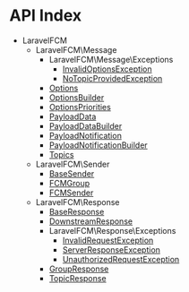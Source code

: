 API Index
=========

* LaravelFCM
    * LaravelFCM\Message
        * LaravelFCM\Message\Exceptions
            * [InvalidOptionsException](LaravelFCM-Message-Exceptions-InvalidOptionsException.md)
            * [NoTopicProvidedException](LaravelFCM-Message-Exceptions-NoTopicProvidedException.md)
        * [Options](LaravelFCM-Message-Options.md)
        * [OptionsBuilder](LaravelFCM-Message-OptionsBuilder.md)
        * [OptionsPriorities](LaravelFCM-Message-OptionsPriorities.md)
        * [PayloadData](LaravelFCM-Message-PayloadData.md)
        * [PayloadDataBuilder](LaravelFCM-Message-PayloadDataBuilder.md)
        * [PayloadNotification](LaravelFCM-Message-PayloadNotification.md)
        * [PayloadNotificationBuilder](LaravelFCM-Message-PayloadNotificationBuilder.md)
        * [Topics](LaravelFCM-Message-Topics.md)
    * LaravelFCM\Sender
        * [BaseSender](LaravelFCM-Sender-BaseSender.md)
        * [FCMGroup](LaravelFCM-Sender-FCMGroup.md)
        * [FCMSender](LaravelFCM-Sender-FCMSender.md)
    * LaravelFCM\Response
        * [BaseResponse](LaravelFCM-Response-BaseResponse.md)
        * [DownstreamResponse](LaravelFCM-Response-DownstreamResponse.md)
        * LaravelFCM\Response\Exceptions
            * [InvalidRequestException](LaravelFCM-Response-Exceptions-InvalidRequestException.md)
            * [ServerResponseException](LaravelFCM-Response-Exceptions-ServerResponseException.md)
            * [UnauthorizedRequestException](LaravelFCM-Response-Exceptions-UnauthorizedRequestException.md)
        * [GroupResponse](LaravelFCM-Response-GroupResponse.md)
        * [TopicResponse](LaravelFCM-Response-TopicResponse.md)

